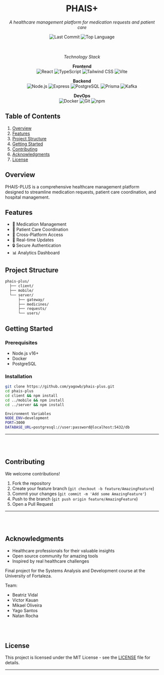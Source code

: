 





<div align="center">




# PHAIS+

<em>A healthcare management platform for medication requests and patient care</em>

<!-- BADGES -->
![Last Commit](https://img.shields.io/github/last-commit/yagowb/phais-plus?style=flat-square)
![Top Language](https://img.shields.io/github/languages/top/yagowb/phais-plus?style=flat-square)

<br><br>
<em>Technology Stack</em>

**Frontend**  
![React](https://img.shields.io/badge/React-61DAFB?logo=react&logoColor=black)
![TypeScript](https://img.shields.io/badge/TypeScript-3178C6?logo=typescript&logoColor=white)
![Tailwind CSS](https://img.shields.io/badge/Tailwind_CSS-38B2AC?logo=tailwind-css&logoColor=white)
![Vite](https://img.shields.io/badge/Vite-646CFF?logo=vite&logoColor=white)

**Backend**  
![Node.js](https://img.shields.io/badge/Node.js-339933?logo=nodedotjs&logoColor=white)
![Express](https://img.shields.io/badge/Express.js-000000?logo=express&logoColor=white)
![PostgreSQL](https://img.shields.io/badge/PostgreSQL-4169E1?logo=postgresql&logoColor=white)
![Prisma](https://img.shields.io/badge/Prisma-2D3748?logo=prisma&logoColor=white)
![Kafka](https://img.shields.io/badge/Kafka-231F20?logo=apachekafka&logoColor=white)

**DevOps**  
![Docker](https://img.shields.io/badge/Docker-2496ED?logo=docker&logoColor=white)
![Git](https://img.shields.io/badge/Git-F05032?logo=git&logoColor=white)
![npm](https://img.shields.io/badge/npm-CB3837?logo=npm&logoColor=white)
<br>


</div>





## Table of Contents
1. [Overview](#overview)
2. [Features](#features)
3. [Project Structure](#project-structure)
4. [Getting Started](#getting-started)
5. [Contributing](#contributing)
6. [Acknowledgments](#acknowledgments)
7. [License](#license)
   
## Overview
PHAIS-PLUS is a comprehensive healthcare management platform designed to streamline medication requests, patient care coordination, and hospital management.

## Features
- 💊 Medication Management
- 🏥 Patient Care Coordination
- 📱 Cross-Platform Access
- 🔄 Real-time Updates
- 🔒 Secure Authentication
- 📊 Analytics Dashboard

## Project Structure

```sh
phais-plus/
  ├── client/
  ├── mobile/
  └── server/
      ├── gateway/
      ├── medicines/
      ├── requests/
      └── users/
```


## Getting Started

### Prerequisites
- Node.js v16+
- Docker
- PostgreSQL

### Installation
```bash
git clone https://github.com/yagowb/phais-plus.git
cd phais-plus
cd client && npm install
cd ../mobile && npm install
cd ../server && npm install

Environment Variables
NODE_ENV=development
PORT=3000
DATABASE_URL=postgresql://user:password@localhost:5432/db

```

---
<br><br>
## Contributing

We welcome contributions!

1. Fork the repository
2. Create your feature branch (`git checkout -b feature/AmazingFeature`)
3. Commit your changes (`git commit -m 'Add some AmazingFeature'`)
4. Push to the branch (`git push origin feature/AmazingFeature`)
5. Open a Pull Request

---



<br><br>
## Acknowledgments

- Healthcare professionals for their valuable insights
- Open source community for amazing tools
- Inspired by real healthcare challenges
  
Final project for the Systems Analysis and Development course at the University of Fortaleza.  

Team:
- Beatriz Vidal  
- Victor Kauan  
- Mikael Oliveira  
- Yago Santos  
- Natan Rocha  


<br><br>
## License

This project is licensed under the MIT License - see the [LICENSE](https://mit-license.org/) file for details.

---
